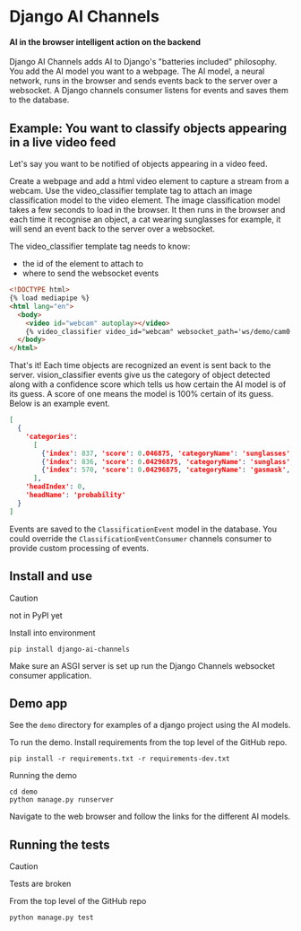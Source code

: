 # Django AI Channels

####  AI in the browser intelligent action on the backend

Django AI Channels adds AI to Django's "batteries included" philosophy. You add the AI model you want to a webpage. The AI model, a neural network, runs in the browser and sends events back to the server over a websocket. A Django channels consumer listens for events and saves them to the database.

## Example: You want to classify objects appearing in a live video feed
Let's say you want to be notified of objects appearing in a video feed.

Create a webpage and add a html video element to capture a stream from a webcam. Use the video_classifier template tag to attach an image classification model to the video element. The image classification model takes a few seconds to load in the browser. It then runs in the browser and each time it recognise an object, a cat wearing sunglasses for example, it will send an event back to the server over a websocket.

The video_classifier template tag needs to know: 
- the id of the element to attach to
- where to send the websocket events

```html
<!DOCTYPE html>
{% load mediapipe %}
<html lang="en">
  <body>
    <video id="webcam" autoplay></video>
    {% video_classifier video_id="webcam" websocket_path='ws/demo/cam0' %}
  </body>
</html>
```

That's it! Each time objects are recognized an event is sent back to the server. vision_classifier events give us the category of object detected along with a confidence score which tells us how certain the AI model is of its guess. A score of one means the model is 100% certain of its guess. Below is an example event.

```json
[
  {
    'categories': 
      [
        {'index': 837, 'score': 0.046875, 'categoryName': 'sunglasses', 'displayName': ''},
        {'index': 836, 'score': 0.04296875, 'categoryName': 'sunglass', 'displayName': ''},
        {'index': 570, 'score': 0.04296875, 'categoryName': 'gasmask', 'displayName': ''}
      ],
    'headIndex': 0,
    'headName': 'probability'
  }
]
```


Events are saved to the `ClassificationEvent` model in the database. You could override the `ClassificationEventConsumer` channels consumer to provide custom processing of events. 


## Install and use
> [!CAUTION]
> not in PyPI yet

Install into environment
```commandline
pip install django-ai-channels
```
Make sure an ASGI server is set up run the Django Channels websocket consumer application.

## Demo app

See the `demo` directory for examples of a django project using the AI models.

To run the demo. Install requirements from the top level of the GitHub repo.
```commandline
pip install -r requirements.txt -r requirements-dev.txt
```

Running the demo
```commandline
cd demo
python manage.py runserver
```

Navigate to the web browser and follow the links for the different AI models.

## Running the tests
> [!CAUTION]
> Tests are broken

From the top level of the GitHub repo
```commandline
python manage.py test
```
